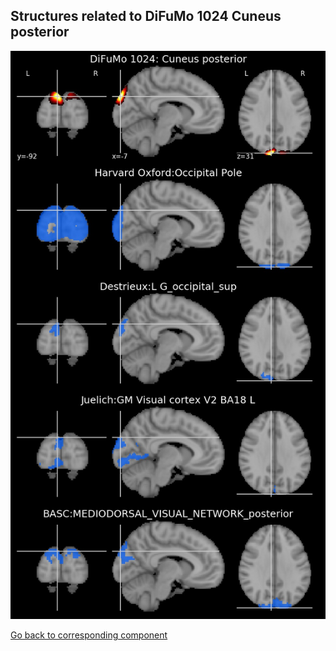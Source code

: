 


## Structures related to DiFuMo 1024 Cuneus posterior

![719](719.jpg "Structures related to DiFuMo 1024 Cuneus posterior")

[Go back to corresponding component](https://parietal-inria.github.io/DiFuMo/1024/html/719.html)